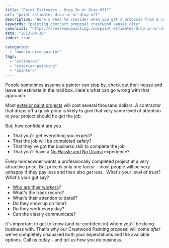 ```yaml
---
title: "Paint Estimates - Drop In or Drop Off?"
url: "paint-estimates-drop-in-or-drop-off"
description: "Here's what to consider when you get a proposal from a contractor you've never even met."
keywords: "painting contract proposal crestwood kansas city"
canonical: "https://crestwoodpainting.com/paint-estimates-drop-in-or-drop-off/"
date: "2013-04-19"
index: true

categories:
  - "how-to-hire-painter"
tags:
  - "estimates"
  - "exterior-painting"
  - "painters"
---
```


People sometimes assume a painter can stop by, check out their house and leave an estimate in the mail box. Here's what can go wrong with that approach.

Most [exterior paint projects](/exterior-paint-important/) will cost several thousand dollars. A contractor that drops off a quick price is likely to give that very same level of attention to _your_ project should he get the job.

But, how confident are you

- That you'll get everything you expect?
- That the job will be completed safely?
- That they've got the business skill to complete the job
- That you'll have a [No Hassle and No Drama](/video-testimonials/) experience?

Every homeowner wants a professionally completed project at a very attractive price. But price is only one factor - most people will be very unhappy if they pay less and then also _get_ less.  What's your level of trust? What's your gut say?

- [Who are their workers](/crestwood-people/)?
- What's the track record?
- What's their attention to detail?
- Do they show up on time?
- Do they work _every_ day?
- Can the clearly communicate?

It's important to get to know (and be confident in) whom you'll be doing business with. That's why our Crestwood Painting proposal will come _after_ we've completely discussed both your expectations and the available options. Call us today - and tell us how you do business.
